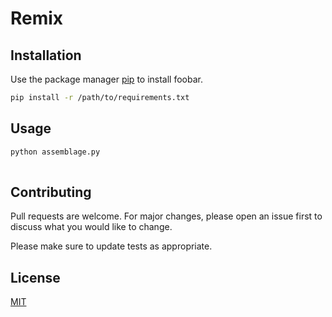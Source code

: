 # Remix

 
## Installation

Use the package manager [pip](https://pip.pypa.io/en/stable/) to install foobar.

```bash
pip install -r /path/to/requirements.txt
```

## Usage

```python
python assemblage.py
 
```

## Contributing
Pull requests are welcome. For major changes, please open an issue first to discuss what you would like to change.

Please make sure to update tests as appropriate.

## License
[MIT](https://choosealicense.com/licenses/mit/)
